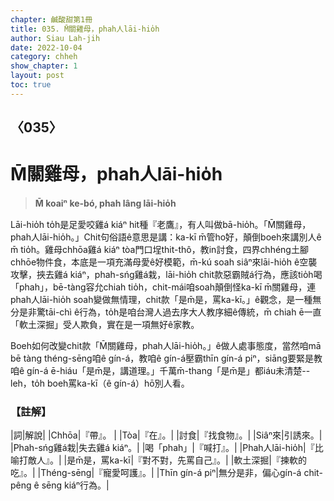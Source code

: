 ```yaml
---
chapter: 鹹酸甜第1冊
title: 035. M̄關雞母，phah人lāi-hio̍h
author: Siau Lah-jih
date: 2022-10-04
category: chheh
show_chapter: 1
layout: post
toc: true
---
```

  
## 〈035〉
# M̄關雞母，phah人lāi-hio̍h
>**M̄ koaiⁿ ke-bó, phah lâng lāi-hio̍h**

Lāi-hio̍h to̍h是足愛咬雞á kiáⁿ hit種『老鷹』，有人叫做bā-hio̍h。「M̄關雞母，phah人lāi-hio̍h。」Chit句俗語ê意思是講：ka-kī m̄管ho͘好，顛倒boeh來講別人ê m̄ tio̍h。雞母chhōa雞á kiáⁿ tòa門口埕thit-thô，教in討食，四界chhéng土腳chhōe物件食，本底是一項充滿母愛ê好模範，m̄-kú soah siâⁿ來lāi-hio̍h ê空襲攻擊，挾去雞á kiáⁿ，phah-sńg雞á栽，lāi-hio̍h chit款惡霸賊á行為，應該tio̍h喝「phah」，bē-tàng容允chiah tio̍h，chit-mái咱soah顛倒怪ka-kī m̄關雞母，連phah人lāi-hio̍h soah變做無情理，chit款「是m̄是，罵ka-kī。」ê觀念，是一種無分是非驚tāi-chì ê行為，to̍h是咱台灣人過去序大人教序細ê傳統，m̄ chiah ē一直「軟土深掘」受人欺負，實在是一項無好ê家教。

Boeh如何改變chit款「M̄關雞母，phah人lāi-hio̍h。」ê做人處事態度，當然咱mā bē tàng théng-sēng咱ê gín-á，教咱ê gín-á壓霸thīn gín-á piⁿ，siāng要緊是教咱ê gín-á ē-hiáu「是m̄是，講道理。」千萬m̄-thang「是m̄是」都iáu未清楚--leh，to̍h boeh罵ka-kī（ê gín-á）hō͘別人看。

### 【註解】
|詞|解說|
|Chhōa|『帶』。 |
|Tòa|『在』。|
|討食|『找食物』。|
|Siâⁿ來|引誘來。|
|Phah-sńg雞á栽|失去雞á kiáⁿ。|
|喝「phah」|『喊打』。|
|Phah人lāi-hio̍h|『比喻打敵人』。|
|是m̄是，罵ka-kī|『對不對，先罵自己』。|
|軟土深掘|『揀軟的吃』。|
|Théng-sēng|『寵愛呵護』。|
|Thīn gín-á piⁿ|無分是非，偏心gín-á chit-pêng ê sēng kiáⁿ行為。|
